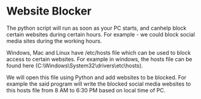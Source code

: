 <h1>Website Blocker</h1>

The python script will run as soon as your PC starts, and canhelp block certain websites during certain hours. For example - we could block social media sites during the working hours.

Windows, Mac and Linux have /etc/hosts file which can be used to block access to certain websites. For example in windows, the hosts file can be found here (C:\Windows\System32\drivers\etc\hosts).

We will open this file using Python and add websites to be blocked. For example the said program will write the blocked social media websites to this hosts file from 8 AM to 6:30 PM based on local time of PC.

